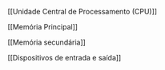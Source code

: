 [[Unidade Central de Processamento (CPU)]]

[[Memória Principal]]

[[Memória secundária]]

[[Dispositivos de entrada e saída]]